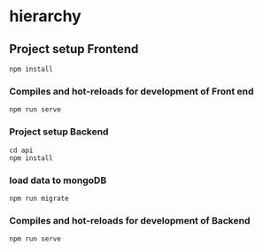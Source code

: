 # hierarchy

## Project setup Frontend
```
npm install 
```

### Compiles and hot-reloads for development of Front end
```
npm run serve
```

### Project setup Backend
```
cd api
npm install
```
### load data to mongoDB 
```
npm run migrate
```
### Compiles and hot-reloads for development of  Backend
```
npm run serve
```